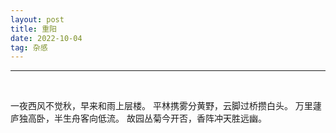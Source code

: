 ```yaml
---
layout: post
title: 重阳
date: 2022-10-04
tag: 杂感
---
```


---

<br>

一夜西风不觉秋，早来和雨上层楼。
平林携雾分黄野，云脚过桥攒白头。
万里蘧庐独高卧，半生舟客向低流。
故园丛菊今开否，香阵冲天胜远幽。

<br>
<br>

